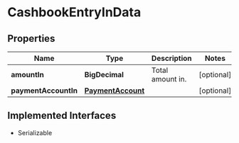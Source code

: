 

# CashbookEntryInData


## Properties

Name | Type | Description | Notes
------------ | ------------- | ------------- | -------------
**amountIn** | **BigDecimal** | Total amount in. |  [optional]
**paymentAccountIn** | [**PaymentAccount**](PaymentAccount.md) |  |  [optional]


## Implemented Interfaces

* Serializable


